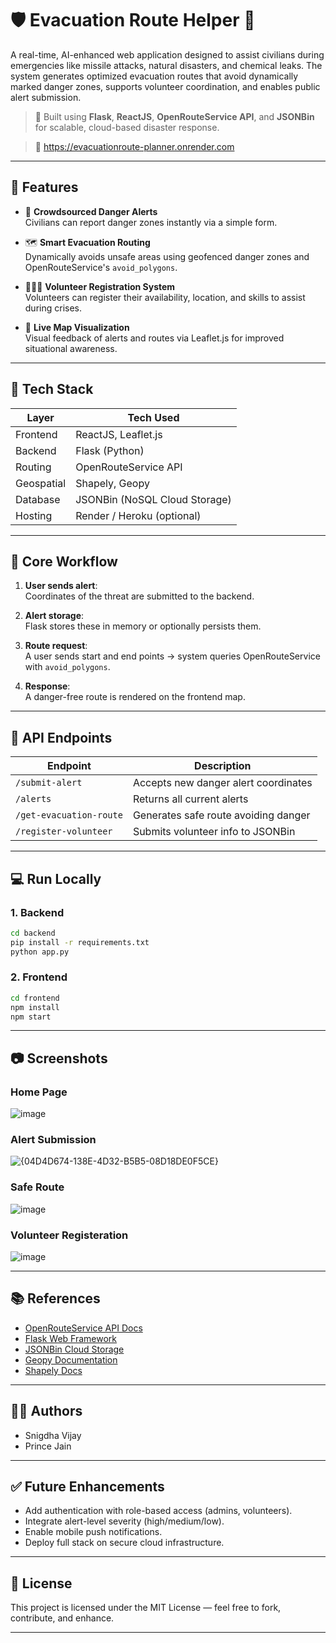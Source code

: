 

# 🛡️ Evacuation Route Helper 🚨

A real-time, AI-enhanced web application designed to assist civilians during emergencies like missile attacks, natural disasters, and chemical leaks. The system generates optimized evacuation routes that avoid dynamically marked danger zones, supports volunteer coordination, and enables public alert submission.

> 🔗 Built using **Flask**, **ReactJS**, **OpenRouteService API**, and **JSONBin** for scalable, cloud-based disaster response.

> 🔗 https://evacuationroute-planner.onrender.com
---

## 📌 Features

- 🔴 **Crowdsourced Danger Alerts**  
  Civilians can report danger zones instantly via a simple form.

- 🗺️ **Smart Evacuation Routing**  
  Dynamically avoids unsafe areas using geofenced danger zones and OpenRouteService's `avoid_polygons`.

- 🧑‍🤝‍🧑 **Volunteer Registration System**  
  Volunteers can register their availability, location, and skills to assist during crises.

- 📍 **Live Map Visualization**  
  Visual feedback of alerts and routes via Leaflet.js for improved situational awareness.

---

## 🚀 Tech Stack

| Layer       | Tech Used                         |
|-------------|-----------------------------------|
| Frontend    | ReactJS, Leaflet.js               |
| Backend     | Flask (Python)                    |
| Routing     | OpenRouteService API              |
| Geospatial  | Shapely, Geopy                    |
| Database    | JSONBin (NoSQL Cloud Storage)     |
| Hosting     | Render / Heroku (optional)        |

---

## 🧠 Core Workflow

1. **User sends alert**:  
   Coordinates of the threat are submitted to the backend.

2. **Alert storage**:  
   Flask stores these in memory or optionally persists them.

3. **Route request**:  
   A user sends start and end points → system queries OpenRouteService with `avoid_polygons`.

4. **Response**:  
   A danger-free route is rendered on the frontend map.

---

## 🧪 API Endpoints

| Endpoint             | Description                          |
|----------------------|--------------------------------------|
| `/submit-alert`      | Accepts new danger alert coordinates |
| `/alerts`            | Returns all current alerts           |
| `/get-evacuation-route` | Generates safe route avoiding danger |
| `/register-volunteer` | Submits volunteer info to JSONBin   |

---

## 💻 Run Locally

### 1. Backend

```bash
cd backend
pip install -r requirements.txt
python app.py
```

### 2. Frontend

```bash
cd frontend
npm install
npm start
```

---

## 📷 Screenshots
### Home Page               
![image](https://github.com/user-attachments/assets/e25e33b1-d8c5-4d9b-9485-a09940664d2a)

### Alert Submission       
![{04D4D674-138E-4D32-B5B5-08D18DE0F5CE}](https://github.com/user-attachments/assets/52e72201-7eaa-42b8-af98-914257af4cd1)

### Safe Route
![image](https://github.com/user-attachments/assets/0dd8587e-eb91-48f2-af56-e90f2c8d4822)

### Volunteer Registeration
![image](https://github.com/user-attachments/assets/880fe21a-b9eb-441a-bd76-fcd04aff077d)

---

## 📚 References

* [OpenRouteService API Docs](https://openrouteservice.org/dev/#/)
* [Flask Web Framework](https://flask.palletsprojects.com/)
* [JSONBin Cloud Storage](https://jsonbin.io/)
* [Geopy Documentation](https://geopy.readthedocs.io/)
* [Shapely Docs](https://shapely.readthedocs.io/)

---

## 🙋‍♀️ Authors

* Snigdha Vijay
* Prince Jain

---

## ✅ Future Enhancements

* Add authentication with role-based access (admins, volunteers).
* Integrate alert-level severity (high/medium/low).
* Enable mobile push notifications.
* Deploy full stack on secure cloud infrastructure.

---

## 📜 License

This project is licensed under the MIT License — feel free to fork, contribute, and enhance.

---


